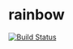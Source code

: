 rainbow
=======

[![Build Status](https://travis-ci.org/ThirtyFiveSharp/rainbow.png)](https://travis-ci.org/ThirtyFiveSharp/rainbow)